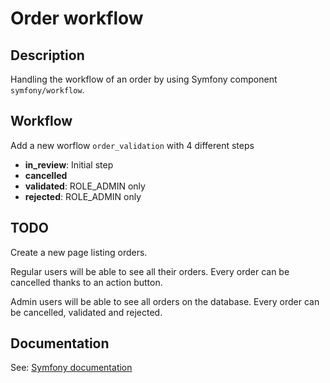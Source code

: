 # Order workflow

## Description

Handling the workflow of an order by using Symfony component `symfony/workflow`.

## Workflow

Add a new worflow `order_validation` with 4 different steps

- **in_review**: Initial step
- **cancelled**
- **validated**: ROLE_ADMIN only
- **rejected**: ROLE_ADMIN only

## TODO

Create a new page listing orders.

Regular users will be able to see all their orders. Every order can be cancelled thanks to an action button.

Admin users will be able to see all orders on the database. Every order can be cancelled, validated and rejected.

## Documentation

See: [Symfony documentation](https://symfony.com/doc/current/workflow.html)
